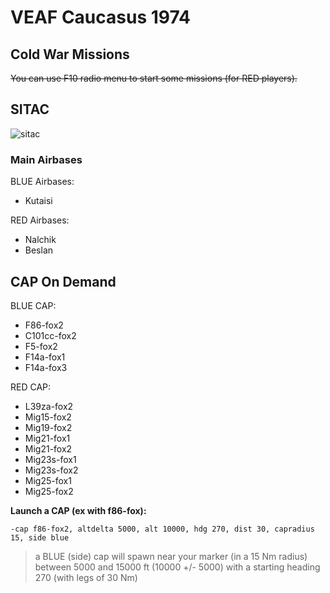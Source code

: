 # VEAF Caucasus 1974

## Cold War Missions

~~You can use F10 radio menu to start some missions (for RED players).~~

## SITAC

![sitac](https://user-images.githubusercontent.com/10455897/279460540-48ba9c41-0cd2-44ec-b944-4aa34b23a6c5.jpg)

### Main Airbases

BLUE Airbases:

- Kutaisi

RED Airbases:

- Nalchik
- Beslan

## CAP On Demand

BLUE CAP:

- F86-fox2
- C101cc-fox2
- F5-fox2
- F14a-fox1
- F14a-fox3

RED CAP:

- L39za-fox2
- Mig15-fox2
- Mig19-fox2
- Mig21-fox1
- Mig21-fox2
- Mig23s-fox1
- Mig23s-fox2
- Mig25-fox1
- Mig25-fox2

**Launch a CAP (ex with f86-fox):**

```shell
-cap f86-fox2, altdelta 5000, alt 10000, hdg 270, dist 30, capradius 15, side blue
```

> a BLUE (side) cap will spawn near your marker (in a 15 Nm radius) between 5000 and 15000 ft (10000 +/- 5000) with a starting heading 270 (with legs of 30 Nm)
